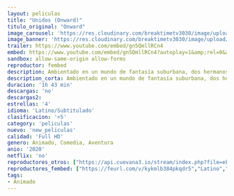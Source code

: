 ```yaml
---
layout: peliculas
title: "Unidos (Onward)"
titulo_original: "Onward"
image_carousel: 'https://res.cloudinary.com/breaktimetv3030/image/upload/v1583528905/unidos-min_e14hfa.jpg'
image_banner: 'https://res.cloudinary.com/breaktimetv3030/image/upload/v1583528905/onward-movie-min_rmkonc.jpg'
trailer: https://www.youtube.com/embed/gn5QmllRCn4
embed: https://www.youtube.com/embed/gn5QmllRCn4?autoplay=1&amp;rel=0&amp;hd=1&border=0&wmode=opaque&enablejsapi=1&modestbranding=1&controls=1&showinfo=0
sandbox: allow-same-origin allow-forms
reproductor: fembed
description: Ambientado en un mundo de fantasía suburbana, dos hermanos elfos adolescentes, Ian y Barley Lightfood, se embarcan en una aventura en la que se proponen descubrir si existe aún algo de magia en el mundo que les permita pasar un último día con su padre, que falleció cuando ellos eran aún muy pequeños como para poder recordarlo.
description_corta: Ambientado en un mundo de fantasía suburbana, dos hermanos elfos adolescentes, Ian y Barley Lightfood, se embarcan en una aventura en la que se proponen descubrir si existe aún algo de magia en el mundo que...
duracion: '1h 43 min'
descargas: 'no'
descargas2:
estrellas: '4'
idioma: 'Latino/Subtitulado'
clasificacion: '+5'
category: 'peliculas'
nuevo: 'new_peliculas'
calidad: 'Full HD'
genero: Animado, Comedia, Aventura
anio: '2020'
netflix: 'no'
reproductores_otros: ["https://api.cuevana3.io/stream/index.php?file=ek5lbm9xYWNrS0xYMTZLa2xNbkdvY3ZTb3BtZng4TGp6ZFpobGFMUGtOelcwcUZmbWRIVzRkakVuS0JnbEplcG1KUnNZSlRTMGViVTBxZGdsdEhPb3JLWHBZaGt6Y3ZzcVpkb1g2YlcwT1hGeXBoZ29OS1ZsdHJFbjV1WDBhWFkxOGVZYkdTWG1haVptV3BqYUpjPQ","Latino","https://gdriveplayer.me/embed2.php?link=0eWgFjgj8apnjOmZ4hcCDQdN3W3VNWUYxaosSkcFcQKgm2knu9Chhcunp%252Fvqk%252BMD%252Bl88PWra4mMguXh3snQfp%252BYD%252B0tKWpQMCWGZ5aUnq4uhDd0%252BsE6eL9gR4cagWrJWerbfcvsNIbClJwKL4hWyyPGPP9byCCrGNn4TQDmgnguQ%252FGU95oO7IdjOsxg1WR4SHYy1f9Ii6u8XC%252BRmVFlwtw","Latino","https://gdriveplayer.me/embed2.php?link=ofns5fveKqsx21FC0iUnDw2ZqgYHxlDYx07eBWOcwdFKAQ6tpX55izGLmHDMFdGW2LTLmTAplte6p3KTGJlGQO7uV9g3WGKs%252BVmkKGDGf4G4hg%252BpiC5DPgecY1sIa2Ox3ZqyYPERrRC6K90j6coi7iTVSM1%252FRJXg0uH0Hi9apxUnQFFvEePBtYOybIgSMoWsyKK%252FCimT%252B2H%252F0FctpUn8JU","Latino","https://player.premiumstream.live/player.php?id=MjA5OA&sub=https://streamango.poseidonhd.me/subs1/Onward.2020.Forzados.srt","Latino","https://player.premiumstream.live/player.php?id=MTkwNA&sub=https://streamango.poseidonhd.me/subs1/Onward.2020.srt","Subtitulado","https://gdriveplayer.me/embed2.php?link=E5sDKPYJ6MDcovaqXwaKkQgY8PQ9VTpNdsAUJt%252FFPf8i4ktMsxzYE9dJqtresfO4KZ13EUl6VLLxtRl5cNdwSiHHwzeuG%252BMUuPz1yUDIgbMZcljpdOuheLsgOt64B2fPgvR%252FmmfFEtIBf009Lxd38YEpzhJdLvTwe7hdfOkcn8222DjtGh8H3HODiaYqzYopbUaua3kXgM4wSrZRn5Dv0O","Subtitulado"]
reproductores_fembed: ["https://feurl.com/v/kykmlb384pkqdr5","Latino","https://feurl.com/v/8pk85i8r1ypj2k4","Latino","https://feurl.com/v/784pdugxl8lpq34","Subtitulado"]
tags:
- Animado
---
```



 







